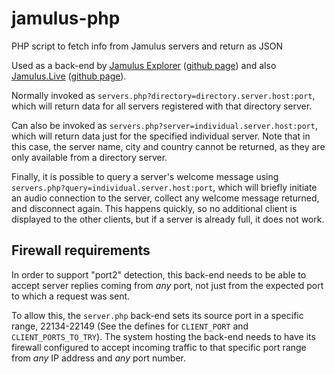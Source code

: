 # jamulus-php
PHP script to fetch info from Jamulus servers and return as JSON

Used as a back-end by [Jamulus Explorer](https://explorer.jamulus.io) ([github page](https://github.com/softins/jamulus-web))
and also [Jamulus.Live](https://jamulus.live) ([github page](https://github.com/mcfnord/JamFan22)).

Normally invoked as `servers.php?directory=directory.server.host:port`, which will
return data for all servers registered with that directory server.

Can also be invoked as `servers.php?server=individual.server.host:port`, which will
return data just for the specified individual server. Note that in this case,
the server name, city and country cannot be returned, as they are only available
from a directory server.

Finally, it is possible to query a server's welcome message using
`servers.php?query=individual.server.host:port`, which will briefly initiate
an audio connection to the server, collect any welcome message returned,
and disconnect again. This happens quickly, so no additional client is displayed
to the other clients, but if a server is already full, it does not work.

## Firewall requirements

In order to support "port2" detection, this back-end needs to be able to accept
server replies coming from _any_ port, not just from the expected port to which
a request was sent.

To allow this, the `server.php` back-end sets its source port in a specific range,
22134-22149 (See the defines for `CLIENT_PORT` and `CLIENT_PORTS_TO_TRY`).
The system hosting the back-end needs to have its firewall configured to accept incoming
traffic to that specific port range from _any_ IP address and _any_ port number.
